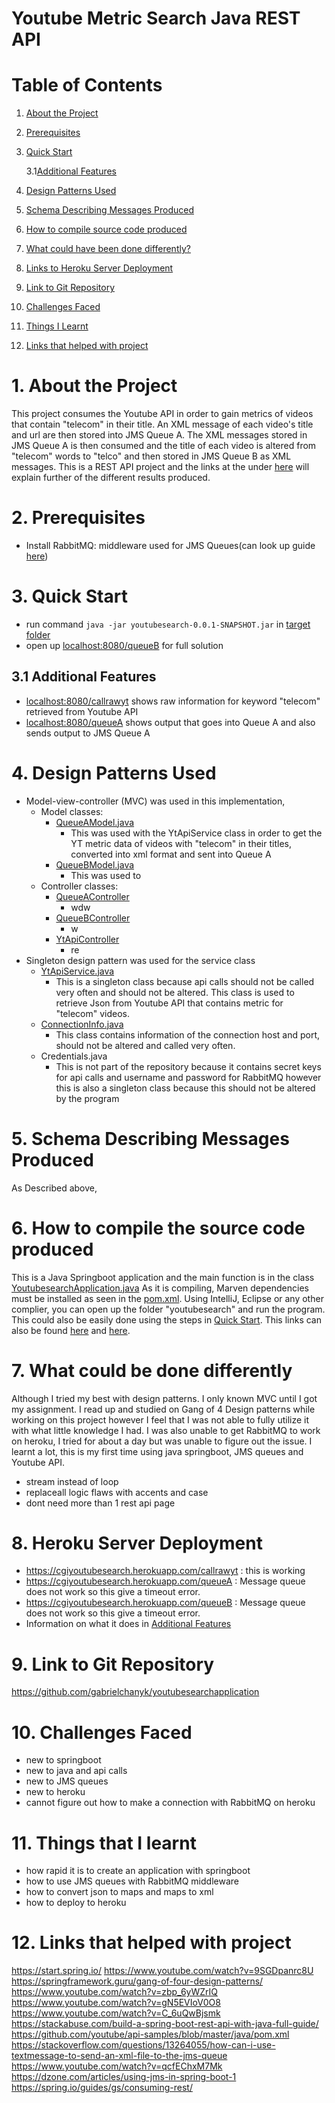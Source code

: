 # Youtube Metric Search Java REST API

# Table of Contents
1. [About the Project](#1-about-the-project)
2. [Prerequisites](#2-prerequisites)
3. [Quick Start](#3-quick-start)

   3.1[Additional Features](#31-additional-features)
4. [Design Patterns Used](#4-design-patterns-used)
5. [Schema Describing Messages Produced](#5-schema-describing-messages-produced)
6. [How to compile source code produced](#6-how-to-compile-the-source-code-produced)
7. [What could have been done differently?](#7-what-could-be-done-differently)
8. [Links to Heroku Server Deployment](#8-heroku-server-deployment)
9. [Link to Git Repository](#9-link-to-git-repository)
10. [Challenges Faced](#10-challenges-faced)
11. [Things I Learnt](#11-things-that-i-learnt)
12. [Links that helped with project](#12-links-that-helped-with-project)

# 1. About the Project
This project consumes the Youtube API in order to gain metrics of videos that contain "telecom" in their title.
An XML message of each video's title and url are then stored into JMS Queue A.
The XML messages stored in JMS Queue A is then consumed and the title of each video is altered from "telecom" words to "telco" and then stored in JMS Queue B as XML messages.
This is a REST API project and the links at the under [here](#3-quick-start) will explain further of the different results produced.


# 2. Prerequisites
- Install RabbitMQ: middleware used for JMS Queues(can look up guide [here](https://spring.io/guides/gs/messaging-rabbitmq/))

# 3. Quick Start
- run command ```java -jar youtubesearch-0.0.1-SNAPSHOT.jar``` in [target folder](target/youtubesearch-0.0.1-SNAPSHOT.jar)
- open up [localhost:8080/queueB](http://localhost:8080/queueB) for full solution

## 3.1 Additional Features
- [localhost:8080/callrawyt](http://localhost:8080/callrawyt) shows raw information for keyword "telecom" retrieved from Youtube API
- [localhost:8080/queueA](http://localhost:8080/queueA) shows output that goes into Queue A and also sends output to JMS Queue A

# 4. Design Patterns Used
- Model-view-controller (MVC) was used in this implementation,
  - Model classes:
    - [QueueAModel.java](src/main/java/com/youtubemetricapp/youtubesearch/Model/QueueAModel.java)
      - This was used with the YtApiService class in order to get the YT metric data of 
      videos with "telecom" in their titles, converted into xml format and sent into Queue A
    - [QueueBModel.java](src/main/java/com/youtubemetricapp/youtubesearch/Model/QueueBModel.java)
        - This was used to
  - Controller classes:
    - [QueueAController](src/main/java/com/youtubemetricapp/youtubesearch/Controller/QueueAController.java)
      - wdw
    - [QueueBController](src/main/java/com/youtubemetricapp/youtubesearch/Controller/QueueBController.java)
      - w
    - [YtApiController](src/main/java/com/youtubemetricapp/youtubesearch/Controller/YtApiController.java)
      - re 
- Singleton design pattern was used for the service class
  - [YtApiService.java](src/main/java/com/youtubemetricapp/youtubesearch/Model/YtApiService.java)
    - This is a singleton class because api calls should not be called very often and should not be altered. This class is used to retrieve Json from Youtube API that contains metric for "telecom" videos.
  - [ConnectionInfo.java](src/main/java/com/youtubemetricapp/youtubesearch/classes/ConnectionInfo.java)
    - This class contains information of the connection host and port, should not be altered and called very often.
  - Credentials.java
    - This is not part of the repository because it contains secret keys for api calls and username and password for RabbitMQ however this is also a singleton class because this should not be altered by the program


# 5. Schema Describing Messages Produced
As Described above, 

# 6. How to compile the source code produced
This is a Java Springboot application and the main function is in the class [YoutubesearchApplication.java](src/main/java/com/youtubemetricapp/youtubesearch/YoutubesearchApplication.java)
As it is compiling, Marven dependencies must be installed as seen in the [pom.xml](pom.xml).
Using IntelliJ, Eclipse or any other complier, you can open up the folder "youtubesearch" and run the program.
This could also be easily done using the steps in [Quick Start](#3-quick-start).
This links can also be found [here](#3-quick-start) and [here](#31-additional-features).

# 7. What could be done differently
Although I tried my best with design patterns. I only known MVC until I got my assignment. I read up and studied on Gang of 4 Design patterns while working on this project however I feel that I was not able to fully utilize it with what little knowledge I had.
I was also unable to get RabbitMQ to work on heroku, I tried for about a day but was unable to figure out the issue.
I learnt a lot, this is my first time using java springboot, JMS queues and Youtube API.
- stream instead of loop
- replaceall logic flaws with accents and case
- dont need more than 1 rest api page

# 8. Heroku Server Deployment
- https://cgiyoutubesearch.herokuapp.com/callrawyt : this is working
- https://cgiyoutubesearch.herokuapp.com/queueA : Message queue does not work so this give a timeout error.
- https://cgiyoutubesearch.herokuapp.com/queueB : Message queue does not work so this give a timeout error.
- Information on what it does in [Additional Features](#31-additional-features)

# 9. Link to Git Repository
https://github.com/gabrielchanyk/youtubesearchapplication

# 10. Challenges Faced
- new to springboot
- new to java and api calls
- new to JMS queues
- new to heroku
- cannot figure out how to make a connection with RabbitMQ on heroku

# 11. Things that I learnt
- how rapid it is to create an application with springboot
- how to use JMS queues with RabbitMQ middleware
- how to convert json to maps and maps to xml
- how to deploy to heroku


# 12. Links that helped with project
https://start.spring.io/
https://www.youtube.com/watch?v=9SGDpanrc8U
https://springframework.guru/gang-of-four-design-patterns/
https://www.youtube.com/watch?v=zbp_6yWZrIQ
https://www.youtube.com/watch?v=gN5EVIoV0O8
https://www.youtube.com/watch?v=C_6uQwBjsmk
https://stackabuse.com/build-a-spring-boot-rest-api-with-java-full-guide/
https://github.com/youtube/api-samples/blob/master/java/pom.xml
https://stackoverflow.com/questions/13264055/how-can-i-use-textmessage-to-send-an-xml-file-to-the-jms-queue
https://www.youtube.com/watch?v=qcfEChxM7Mk
https://dzone.com/articles/using-jms-in-spring-boot-1
https://spring.io/guides/gs/consuming-rest/